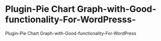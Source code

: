 # Plugin-Pie Chart Graph-with-Good-functionality-For-WordPresss-
Plugin-Pie Chart Graph-with-Good-functionality-For-WordPress 
